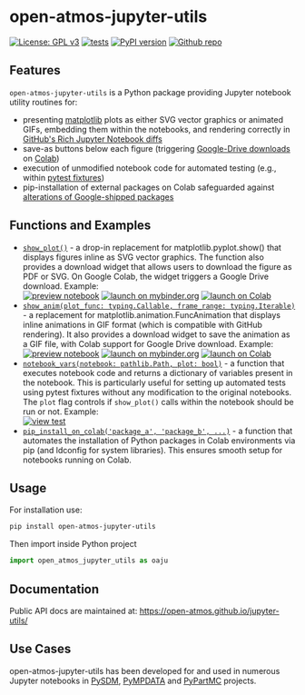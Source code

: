 # open-atmos-jupyter-utils

[![License: GPL v3](https://img.shields.io/badge/License-GPL%20v3-blue.svg)](https://www.gnu.org/licenses/gpl-3.0.html)
[![tests](https://github.com/open-atmos/jupyter-utils/actions/workflows/tests.yml/badge.svg)](https://github.com/open-atmos/jupyter-utils/actions/workflows/tests.yml)
[![PyPI version](https://badge.fury.io/py/open-atmos-jupyter-utils.svg)](https://pypi.org/project/open-atmos-jupyter-utils)
[![Github repo](https://img.shields.io/badge/jupyter--utils-code_repository-gold?logo=github)](https://github.com/open-atmos/jupyter-utils)

## Features

`open-atmos-jupyter-utils` is a Python package providing Jupyter notebook utility routines 
for:
- presenting [matplotlib](https://matplotlib.org) plots as either SVG vector graphics or animated GIFs, embedding them within the notebooks, and rendering correctly in [GitHub's Rich Jupyter Notebook diffs](https://github.blog/changelog/2023-03-01-feature-preview-rich-jupyter-notebook-diffs/)
- save-as buttons below each figure (triggering [Google-Drive downloads](https://colab.research.google.com/notebooks/io.ipynb#scrollTo=hauvGV4hV-Mh) on [Colab](https://colab.google/))
- execution of unmodified notebook code for automated testing (e.g., within [pytest fixtures](https://docs.pytest.org/en/stable/explanation/fixtures.html))
- pip-installation of external packages on Colab safeguarded against [alterations of Google-shipped packages](https://github.com/googlecolab/colabtools/issues/2837)

## Functions and Examples
- [``show_plot()``](https://open-atmos.github.io/jupyter-utils/open_atmos_jupyter_utils/show_plot.html) - a drop-in replacement for matplotlib.pyplot.show() that displays figures inline as SVG vector graphics. The function also provides a download widget that allows users to download the figure as PDF or SVG. On Google Colab, the widget triggers a Google Drive download. Example:   
  [![preview notebook](https://img.shields.io/static/v1?label=render%20on&logo=github&color=87ce3e&message=GitHub)](https://github.com/open-atmos/jupyter-utils/blob/main/examples/show_plot.ipynb)
  [![launch on mybinder.org](https://mybinder.org/badge_logo.svg)](https://mybinder.org/v2/gh/open-atmos/jupyter-utils.git/main?urlpath=lab/tree/examples/show_plot.ipynb)
  [![launch on Colab](https://colab.research.google.com/assets/colab-badge.svg)](https://colab.research.google.com/github/open-atmos/jupyter-utils/blob/main/examples/show_plot.ipynb)
- [``show_anim(plot_func: typing.Callable, frame_range: typing.Iterable)``](https://open-atmos.github.io/jupyter-utils/open_atmos_jupyter_utils/show_anim.html) - a replacement for matplotlib.animation.FuncAnimation that displays inline animations in GIF format (which is compatible with GitHub rendering). It also provides a download widget to save the animation as a GIF file, with Colab support for Google Drive download. Example:  
  [![preview notebook](https://img.shields.io/static/v1?label=render%20on&logo=github&color=87ce3e&message=GitHub)](https://github.com/open-atmos/jupyter-utils/blob/main/examples/show_anim.ipynb)
  [![launch on mybinder.org](https://mybinder.org/badge_logo.svg)](https://mybinder.org/v2/gh/open-atmos/jupyter-utils.git/main?urlpath=lab/tree/examples/show_anim.ipynb)
  [![launch on Colab](https://colab.research.google.com/assets/colab-badge.svg)](https://colab.research.google.com/github/open-atmos/jupyter-utils/blob/main/examples/show_anim.ipynb)
- [``notebook_vars(notebook: pathlib.Path, plot: bool)``](https://open-atmos.github.io/jupyter-utils/open_atmos_jupyter_utils/notebook_vars) - a function that executes notebook code and returns a dictionary of variables present in the notebook. This is particularly useful for setting up automated tests using pytest fixtures without any modification to the original notebooks. The `plot` flag controls if `show_plot()` calls within the notebook should be run or not. Example:   
    [![view test](https://img.shields.io/static/v1?label=view%20on&logo=github&color=87ce3e&message=GitHub)](https://github.com/open-atmos/jupyter-utils/blob/main/tests/test_notebook_vars.py)
- [``pip_install_on_colab('package_a', 'package_b', ...)``](https://open-atmos.github.io/jupyter-utils/open_atmos_jupyter_utils/pip_install_on_colab.html) - a function that automates the installation of Python packages in Colab environments via pip (and ldconfig for system libraries). This ensures smooth setup for notebooks running on Colab.

## Usage
For installation use:
```bash
pip install open-atmos-jupyter-utils
```
Then import inside Python project
```Python
import open_atmos_jupyter_utils as oaju
```

## Documentation
Public API docs are maintained at: https://open-atmos.github.io/jupyter-utils/


## Use Cases
open-atmos-jupyter-utils has been developed for and used in numerous Jupyter
notebooks in [PySDM](https://github.com/open-atmos/PySDM), [PyMPDATA](https://github.com/open-atmos/PyMPDATA) and [PyPartMC](https://github.com/open-atmos/PyPartMC) projects.
